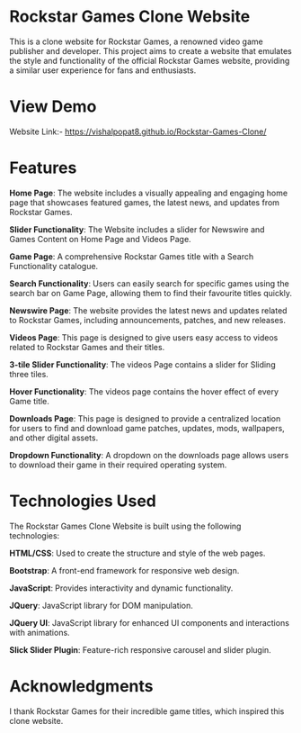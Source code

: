 # Rockstar Games Clone Website
This is a clone website for Rockstar Games, a renowned video game publisher and developer. This project aims to create a website that emulates the style and functionality of the official Rockstar Games website, providing a similar user experience for fans and enthusiasts.

# View Demo
Website Link:- https://vishalpopat8.github.io/Rockstar-Games-Clone/

# Features
**Home Page**: The website includes a visually appealing and engaging home page that showcases featured games, the latest news, and updates from Rockstar Games.

**Slider Functionality**: The Website includes a slider for Newswire and Games Content on Home Page and Videos Page.

**Game Page**: A comprehensive Rockstar Games title with a Search Functionality catalogue.

**Search Functionality**: Users can easily search for specific games using the search bar on Game Page, allowing them to find their favourite titles quickly.

**Newswire Page**: The website provides the latest news and updates related to Rockstar Games, including announcements, patches, and new releases.

**Videos Page**: This page is designed to give users easy access to videos related to Rockstar Games and their titles.

**3-tile Slider Functionality**: The videos Page contains a slider for Sliding three tiles. 

**Hover Functionality**: The videos page contains the hover effect of every Game title.

**Downloads Page**: This page is designed to provide a centralized location for users to find and download game patches, updates, mods, wallpapers, and other digital assets.

**Dropdown Functionality**: A dropdown on the downloads page allows users to download their game in their required operating system.

# Technologies Used
The Rockstar Games Clone Website is built using the following technologies:

**HTML/CSS**: Used to create the structure and style of the web pages.

**Bootstrap**: A front-end framework for responsive web design.

**JavaScript**: Provides interactivity and dynamic functionality.

**JQuery**: JavaScript library for DOM manipulation.

**JQuery UI**: JavaScript library for enhanced UI components and interactions with animations.

**Slick Slider Plugin**: Feature-rich responsive carousel and slider plugin.

# Acknowledgments
I thank Rockstar Games for their incredible game titles, which inspired this clone website.
